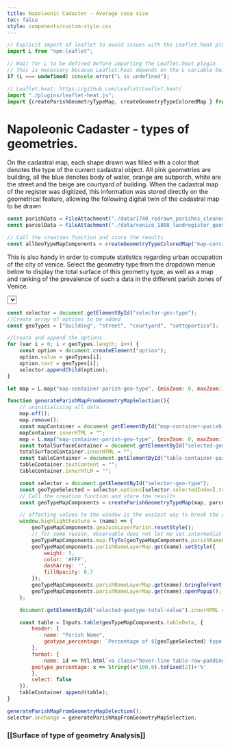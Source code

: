 ```yaml
---
title: Napoleonic Cadaster - Average casa size
toc: false
style: components/custom-style.css
---
```



```js
// Explicit import of leaflet to avoid issues with the Leaflet.heat plugin
import L from "npm:leaflet";
```

```js
// Wait for L to be defined before importing the Leaflet.heat plugin
// This is necessary because Leaflet.heat depends on the L variable being defined
if (L === undefined) console.error("L is undefined");

// Leaflet.heat: https://github.com/Leaflet/Leaflet.heat/
import "./plugins/leaflet-heat.js";
import {createParishGeometryTypeMap, createGeometryTypeColoredMap } from "./components/map-geometry-type.js";
```

# Napoleonic Cadaster - types of geometries.
On the cadastral map, each shape drawn was filled with a color that denotes the type of the current cadastral object. All pink geometries are building, all the blue denotes body of water, orange are subporch, white are the street and the beige are courtyard of building. When the cadastral map of the register was digitized, this information was stored directly on the geometrical feature, allowing the following digital twin of the cadastral map to be drawn 

```js
const parishData = FileAttachment("./data/1740_redrawn_parishes_cleaned_wikidata_standardised.geojson").json();
const parcelData = FileAttachment("./data/venice_1808_landregister_geometries.geojson").json();
```


<!-- Create the map container -->
<div id="map-container-geo-type" class="map-component"></div>

```js
// Call the creation function and store the results
const allGeoTypeMapComponents = createGeometryTypeColoredMap("map-container-geo-type", parcelData);
```

This is also handy in order to compute statistics regarding urban occupation of the city of venice. Select the geometry type from the dropdown menue below to display the total surface of this geometry type, as well as a map and ranking of the prevalence of such a data in the different parish zones of Venice.

<select id="selector-geo-type"></select>

<strong>
    <div id="selected-geotype-total-value"></div>
</strong>
<!-- Create the map container -->

<div id="map-container-parish-geo-type" class="map-component"></div>
<!-- Create the tanble container -->
<div class="block-container">
    <div id="table-container-parish-geo-type-perc-ranking">
    </div>
</div>


```js
const selector = document.getElementById("selector-geo-type");
//Create array of options to be added
const geoTypes = ["building", "street", "courtyard", "sottoportico"];

//Create and append the options
for (var i = 0; i < geoTypes.length; i++) {
    const option = document.createElement("option");
    option.value = geoTypes[i];
    option.text = geoTypes[i];
    selector.appendChild(option);
}

let map = L.map("map-container-parish-geo-type", {minZoom: 0, maxZoom:18}).setView([45.4382745, 12.3433387 ], 14);

function generateParishMapFromGeometryMapSelection(){
    // uninitializing all data. 
    map.off();
    map.remove();
    const mapContainer = document.getElementById("map-container-parish-geo-type");
    mapContainer.innerHTML = "";
    map = L.map("map-container-parish-geo-type", {minZoom: 0, maxZoom:18}).setView([45.4382745, 12.3433387 ], 14); 
    const totalSurfaceContainer = document.getElementById("selected-geotype-total-value");
    totalSurfaceContainer.innerHTML = "";
    const tableContainer = document.getElementById("table-container-parish-geo-type-perc-ranking");
    tableContainer.textContent = "";
    tableContainer.innerHTLM = "";

    const selector = document.getElementById("selector-geo-type");
    const geoTypeSelected = selector.options[selector.selectedIndex].text;
    // Call the creation function and store the results
    const geoTypeMapComponents = createParishGeometryTypeMap(map, parcelData, parishData, geoTypeSelected);

    // affecting values to the window is the easiest way to break the observable sandbox and make code available in the plain JS context of the webpage.
    window.highlightFeature = (name) => {
        geoTypeMapComponents.geoJsonLayerParish.resetStyle();
        // for some reason, observable does not let me set intermediat variable, so all action on layer has to call the layer from the hashMap again.
        geoTypeMapComponents.map.flyTo(geoTypeMapComponents.parishNameLayerMap.get(name).getBounds().getCenter(), 15.4);
        geoTypeMapComponents.parishNameLayerMap.get(name).setStyle({
            weight: 5,
            color: '#FFF',
            dashArray: '',
            fillOpacity: 0.7
        });
        geoTypeMapComponents.parishNameLayerMap.get(name).bringToFront();
        geoTypeMapComponents.parishNameLayerMap.get(name).openPopup();
    };

    document.getElementById("selected-geotype-total-value").innerHTML = "Total surface of " + geoTypeSelected+ ":"  + String(geoTypeMapComponents.totalSurface.toFixed(2))+"m2";

    const table = Inputs.table(geoTypeMapComponents.tableData, {
        header: {
            name: "Parish Name",
            geotype_percentage: `Percentage of ${geoTypeSelected} type surface per parish`,
        },
        format: {
            name: id => htl.html`<a class="hover-line table-row-padding" onclick=window.highlightFeature("${id}");>${id}</a>`,
        geotype_percentage: x => String((x*100.0).toFixed(2))+'%'
        }, 
        select: false
    });
    tableContainer.append(table);
}

generateParishMapFromGeometryMapSelection();
selector.onchange = generateParishMapFromGeometryMapSelection;
```

### [[Surface of type of geometry Analysis]]